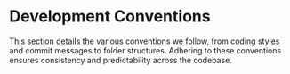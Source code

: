 # Development Conventions

This section details the various conventions we follow, from coding styles and commit messages to folder structures. Adhering to these conventions ensures consistency and predictability across the codebase.
